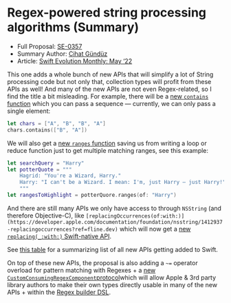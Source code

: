# Regex-powered string processing algorithms (Summary)

* Full Proposal: [SE-0357](https://github.com/apple/swift-evolution/blob/main/proposals/0357-regex-string-processing-algorithms.md)
* Summary Author: [Cihat Gündüz](https://fline.dev/about)
* Article: [Swift Evolution Monthly: May ‘22](https://www.fline.dev/swift-evolution-monthly-may-22/#se-0357-regex-powered-string-processing-algorithms)

This one adds a whole bunch of new APIs that will simplify a lot of String processing code but not only that, collection types will profit from these APIs as well! And many of the new APIs are not even Regex-related, so I find the title a bit misleading. For example, there will be a [new `contains` function](https://github.com/apple/swift-evolution/blob/main/proposals/0357-regex-string-processing-algorithms.md?ref=fline.dev#contains) which you can pass a sequence — currently, we can only pass a single element:

```Swift
let chars = ["A", "B", "B", "A"]
chars.contains(["B", "A"])
```

We will also get a [new `ranges` function](https://github.com/apple/swift-evolution/blob/main/proposals/0357-regex-string-processing-algorithms.md?ref=fline.dev#ranges) saving us from writing a loop or reduce function just to get multiple matching ranges, see this example:

```Swift
let searchQuery = "Harry"
let potterQuote = """
	Hagrid: "You're a Wizard, Harry."
	Harry: "I can't be a Wizard. I mean: I'm, just Harry – just Harry!"
	"""
let rangesToHighlight = potterQuore.ranges(of: "Harry")
```

And there are still many APIs we only have access to through `NSString` (and therefore Objective-C), like `[replacingOccurrences(of:with:)](https://developer.apple.com/documentation/foundation/nsstring/1412937-replacingoccurrences?ref=fline.dev)` which will now get a [new `replacing(_:with:)` Swift-native API](https://github.com/apple/swift-evolution/blob/main/proposals/0357-regex-string-processing-algorithms.md?ref=fline.dev#replace).

See [this table](https://github.com/apple/swift-evolution/blob/main/proposals/0357-regex-string-processing-algorithms.md?ref=fline.dev#string-algorithm-additions) for a summarizing list of all new APIs getting added to Swift.

On top of these new APIs, the proposal is also adding a `~=` operator overload for pattern matching with Regexes + a [new `CustomConsumingRegexComponent`protocol](https://github.com/apple/swift-evolution/blob/main/proposals/0357-regex-string-processing-algorithms.md?ref=fline.dev#customconsumingregexcomponent)which will allow Apple & 3rd party library authors to make their own types directly usable in many of the new APIs + within the [Regex builder DSL](https://github.com/apple/swift-evolution/blob/main/proposals/0351-regex-builder.md?ref=fline.dev).
